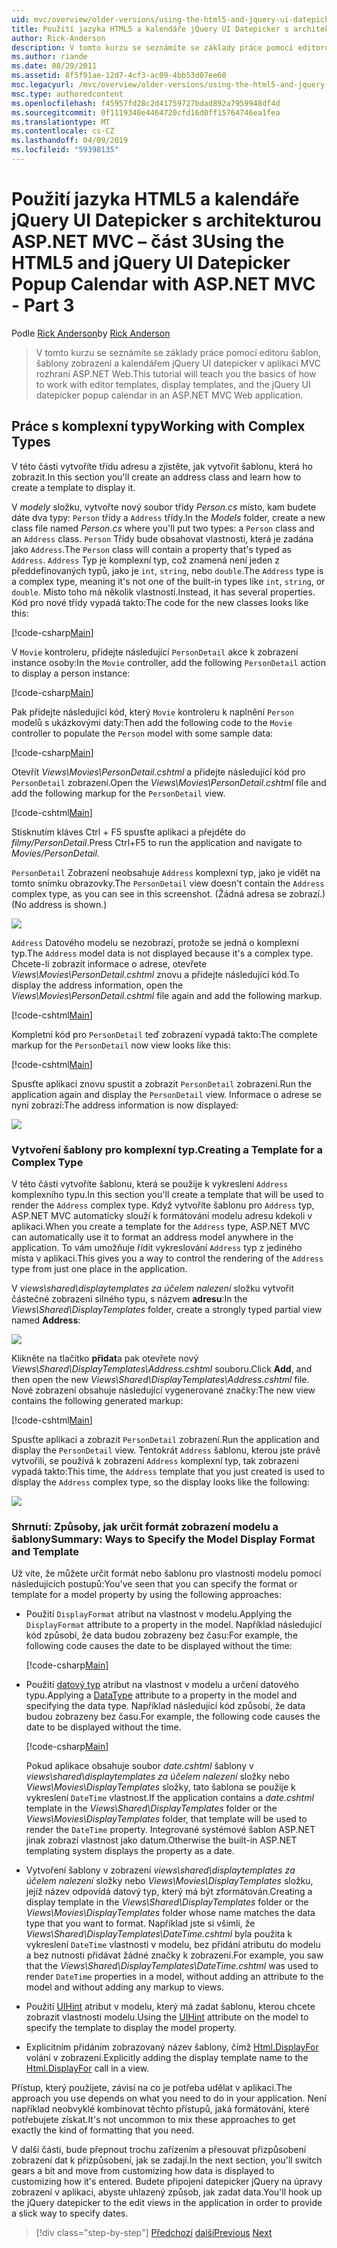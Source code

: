 ```yaml
---
uid: mvc/overview/older-versions/using-the-html5-and-jquery-ui-datepicker-popup-calendar-with-aspnet-mvc/using-the-html5-and-jquery-ui-datepicker-popup-calendar-with-aspnet-mvc-part-3
title: Použití jazyka HTML5 a kalendáře jQuery UI Datepicker s architekturou ASP.NET MVC – část 3 | Dokumentace Microsoftu
author: Rick-Anderson
description: V tomto kurzu se seznámíte se základy práce pomocí editoru šablon, šablony zobrazení a kalendářem jQuery uživatelského rozhraní prvkem datepicker v MV ASP.NET...
ms.author: riande
ms.date: 08/29/2011
ms.assetid: 8f5f91ae-12d7-4cf3-ac09-4bb53d07ee60
msc.legacyurl: /mvc/overview/older-versions/using-the-html5-and-jquery-ui-datepicker-popup-calendar-with-aspnet-mvc/using-the-html5-and-jquery-ui-datepicker-popup-calendar-with-aspnet-mvc-part-3
msc.type: authoredcontent
ms.openlocfilehash: f45957fd28c2d41759727bdad892a7959948df4d
ms.sourcegitcommit: 0f1119340e4464720cfd16d0ff15764746ea1fea
ms.translationtype: MT
ms.contentlocale: cs-CZ
ms.lasthandoff: 04/09/2019
ms.locfileid: "59398135"
---
```

# <a name="using-the-html5-and-jquery-ui-datepicker-popup-calendar-with-aspnet-mvc---part-3"></a><span data-ttu-id="7880f-103">Použití jazyka HTML5 a kalendáře jQuery UI Datepicker s architekturou ASP.NET MVC – část 3</span><span class="sxs-lookup"><span data-stu-id="7880f-103">Using the HTML5 and jQuery UI Datepicker Popup Calendar with ASP.NET MVC - Part 3</span></span>

<span data-ttu-id="7880f-104">Podle [Rick Anderson]((https://twitter.com/RickAndMSFT))</span><span class="sxs-lookup"><span data-stu-id="7880f-104">by [Rick Anderson]((https://twitter.com/RickAndMSFT))</span></span>

> <span data-ttu-id="7880f-105">V tomto kurzu se seznámíte se základy práce pomocí editoru šablon, šablony zobrazení a kalendářem jQuery UI datepicker v aplikaci MVC rozhraní ASP.NET Web.</span><span class="sxs-lookup"><span data-stu-id="7880f-105">This tutorial will teach you the basics of how to work with editor templates, display templates, and the jQuery UI datepicker popup calendar in an ASP.NET MVC Web application.</span></span>


## <a name="working-with-complex-types"></a><span data-ttu-id="7880f-106">Práce s komplexní typy</span><span class="sxs-lookup"><span data-stu-id="7880f-106">Working with Complex Types</span></span>

<span data-ttu-id="7880f-107">V této části vytvoříte třídu adresu a zjistěte, jak vytvořit šablonu, která ho zobrazit.</span><span class="sxs-lookup"><span data-stu-id="7880f-107">In this section you'll create an address class and learn how to create a template to display it.</span></span>

<span data-ttu-id="7880f-108">V *modely* složku, vytvořte nový soubor třídy *Person.cs* místo, kam budete dáte dva typy: `Person` třídy a `Address` třídy.</span><span class="sxs-lookup"><span data-stu-id="7880f-108">In the *Models* folder, create a new class file named *Person.cs* where you'll put two types: a `Person` class and an `Address` class.</span></span> <span data-ttu-id="7880f-109">`Person` Třídy bude obsahovat vlastnosti, která je zadána jako `Address`.</span><span class="sxs-lookup"><span data-stu-id="7880f-109">The `Person` class will contain a property that's typed as `Address`.</span></span> <span data-ttu-id="7880f-110">`Address` Typ je komplexní typ, což znamená není jeden z předdefinovaných typů, jako je `int`, `string`, nebo `double`.</span><span class="sxs-lookup"><span data-stu-id="7880f-110">The `Address` type is a complex type, meaning it's not one of the built-in types like `int`, `string`, or `double`.</span></span> <span data-ttu-id="7880f-111">Místo toho má několik vlastností.</span><span class="sxs-lookup"><span data-stu-id="7880f-111">Instead, it has several properties.</span></span> <span data-ttu-id="7880f-112">Kód pro nové třídy vypadá takto:</span><span class="sxs-lookup"><span data-stu-id="7880f-112">The code for the new classes looks like this:</span></span>

[!code-csharp[Main](using-the-html5-and-jquery-ui-datepicker-popup-calendar-with-aspnet-mvc-part-3/samples/sample1.cs)]

<span data-ttu-id="7880f-113">V `Movie` kontroleru, přidejte následující `PersonDetail` akce k zobrazení instance osoby:</span><span class="sxs-lookup"><span data-stu-id="7880f-113">In the `Movie` controller, add the following `PersonDetail` action to display a person instance:</span></span>

[!code-csharp[Main](using-the-html5-and-jquery-ui-datepicker-popup-calendar-with-aspnet-mvc-part-3/samples/sample2.cs)]

<span data-ttu-id="7880f-114">Pak přidejte následující kód, který `Movie` kontroleru k naplnění `Person` modelů s ukázkovými daty:</span><span class="sxs-lookup"><span data-stu-id="7880f-114">Then add the following code to the `Movie` controller to populate the `Person` model with some sample data:</span></span>

[!code-csharp[Main](using-the-html5-and-jquery-ui-datepicker-popup-calendar-with-aspnet-mvc-part-3/samples/sample3.cs)]

<span data-ttu-id="7880f-115">Otevřít *Views\Movies\PersonDetail.cshtml* a přidejte následující kód pro `PersonDetail` zobrazení.</span><span class="sxs-lookup"><span data-stu-id="7880f-115">Open the *Views\Movies\PersonDetail.cshtml* file and add the following markup for the `PersonDetail` view.</span></span>

[!code-cshtml[Main](using-the-html5-and-jquery-ui-datepicker-popup-calendar-with-aspnet-mvc-part-3/samples/sample4.cshtml)]

<span data-ttu-id="7880f-116">Stisknutím kláves Ctrl + F5 spusťte aplikaci a přejděte do *filmy/PersonDetail*.</span><span class="sxs-lookup"><span data-stu-id="7880f-116">Press Ctrl+F5 to run the application and navigate to *Movies/PersonDetail*.</span></span>

<span data-ttu-id="7880f-117">`PersonDetail` Zobrazení neobsahuje `Address` komplexní typ, jako je vidět na tomto snímku obrazovky.</span><span class="sxs-lookup"><span data-stu-id="7880f-117">The `PersonDetail` view doesn't contain the `Address` complex type, as you can see in this screenshot.</span></span> <span data-ttu-id="7880f-118">(Žádná adresa se zobrazí.)</span><span class="sxs-lookup"><span data-stu-id="7880f-118">(No address is shown.)</span></span>

![](using-the-html5-and-jquery-ui-datepicker-popup-calendar-with-aspnet-mvc-part-3/_static/image1.png)

<span data-ttu-id="7880f-119">`Address` Datového modelu se nezobrazí, protože se jedná o komplexní typ.</span><span class="sxs-lookup"><span data-stu-id="7880f-119">The `Address` model data is not displayed because it's a complex type.</span></span> <span data-ttu-id="7880f-120">Chcete-li zobrazit informace o adrese, otevřete *Views\Movies\PersonDetail.cshtml* znovu a přidejte následující kód.</span><span class="sxs-lookup"><span data-stu-id="7880f-120">To display the address information, open the *Views\Movies\PersonDetail.cshtml* file again and add the following markup.</span></span>

[!code-cshtml[Main](using-the-html5-and-jquery-ui-datepicker-popup-calendar-with-aspnet-mvc-part-3/samples/sample5.cshtml)]

<span data-ttu-id="7880f-121">Kompletní kód pro `PersonDetail` teď zobrazení vypadá takto:</span><span class="sxs-lookup"><span data-stu-id="7880f-121">The complete markup for the `PersonDetail` now view looks like this:</span></span>

[!code-cshtml[Main](using-the-html5-and-jquery-ui-datepicker-popup-calendar-with-aspnet-mvc-part-3/samples/sample6.cshtml)]

<span data-ttu-id="7880f-122">Spusťte aplikaci znovu spustit a zobrazit `PersonDetail` zobrazení.</span><span class="sxs-lookup"><span data-stu-id="7880f-122">Run the application again and display the `PersonDetail` view.</span></span> <span data-ttu-id="7880f-123">Informace o adrese se nyní zobrazí:</span><span class="sxs-lookup"><span data-stu-id="7880f-123">The address information is now displayed:</span></span>

![](using-the-html5-and-jquery-ui-datepicker-popup-calendar-with-aspnet-mvc-part-3/_static/image2.png)

### <a name="creating-a-template-for-a-complex-type"></a><span data-ttu-id="7880f-124">Vytvoření šablony pro komplexní typ.</span><span class="sxs-lookup"><span data-stu-id="7880f-124">Creating a Template for a Complex Type</span></span>

<span data-ttu-id="7880f-125">V této části vytvoříte šablonu, která se použije k vykreslení `Address` komplexního typu.</span><span class="sxs-lookup"><span data-stu-id="7880f-125">In this section you'll create a template that will be used to render the `Address` complex type.</span></span> <span data-ttu-id="7880f-126">Když vytvoříte šablonu pro `Address` typ, ASP.NET MVC automaticky slouží k formátování modelu adresu kdekoli v aplikaci.</span><span class="sxs-lookup"><span data-stu-id="7880f-126">When you create a template for the `Address` type, ASP.NET MVC can automatically use it to format an address model anywhere in the application.</span></span> <span data-ttu-id="7880f-127">To vám umožňuje řídit vykreslování `Address` typ z jediného místa v aplikaci.</span><span class="sxs-lookup"><span data-stu-id="7880f-127">This gives you a way to control the rendering of the `Address` type from just one place in the application.</span></span>

<span data-ttu-id="7880f-128">V *views\shared\displaytemplates za účelem nalezení* složku vytvořit částečné zobrazení silného typu, s názvem **adresu**:</span><span class="sxs-lookup"><span data-stu-id="7880f-128">In the *Views\Shared\DisplayTemplates* folder, create a strongly typed partial view named **Address**:</span></span>

![](using-the-html5-and-jquery-ui-datepicker-popup-calendar-with-aspnet-mvc-part-3/_static/image3.png)

<span data-ttu-id="7880f-129">Klikněte na tlačítko **přidat**a pak otevřete nový *Views\Shared\DisplayTemplates\Address.cshtml* souboru.</span><span class="sxs-lookup"><span data-stu-id="7880f-129">Click **Add**, and then open the new *Views\Shared\DisplayTemplates\Address.cshtml* file.</span></span> <span data-ttu-id="7880f-130">Nové zobrazení obsahuje následující vygenerované značky:</span><span class="sxs-lookup"><span data-stu-id="7880f-130">The new view contains the following generated markup:</span></span>

[!code-cshtml[Main](using-the-html5-and-jquery-ui-datepicker-popup-calendar-with-aspnet-mvc-part-3/samples/sample7.cshtml)]

<span data-ttu-id="7880f-131">Spusťte aplikaci a zobrazit `PersonDetail` zobrazení.</span><span class="sxs-lookup"><span data-stu-id="7880f-131">Run the application and display the `PersonDetail` view.</span></span> <span data-ttu-id="7880f-132">Tentokrát `Address` šablonu, kterou jste právě vytvořili, se používá k zobrazení `Address` komplexní typ, tak zobrazení vypadá takto:</span><span class="sxs-lookup"><span data-stu-id="7880f-132">This time, the `Address` template that you just created is used to display the `Address` complex type, so the display looks like the following:</span></span>

![](using-the-html5-and-jquery-ui-datepicker-popup-calendar-with-aspnet-mvc-part-3/_static/image4.png)

### <a name="summary-ways-to-specify-the-model-display-format-and-template"></a><span data-ttu-id="7880f-133">Shrnutí: Způsoby, jak určit formát zobrazení modelu a šablony</span><span class="sxs-lookup"><span data-stu-id="7880f-133">Summary: Ways to Specify the Model Display Format and Template</span></span>

<span data-ttu-id="7880f-134">Už víte, že můžete určit formát nebo šablonu pro vlastnosti modelu pomocí následujících postupů:</span><span class="sxs-lookup"><span data-stu-id="7880f-134">You've seen that you can specify the format or template for a model property by using the following approaches:</span></span>

- <span data-ttu-id="7880f-135">Použití `DisplayFormat` atribut na vlastnost v modelu.</span><span class="sxs-lookup"><span data-stu-id="7880f-135">Applying the `DisplayFormat` attribute to a property in the model.</span></span> <span data-ttu-id="7880f-136">Například následující kód způsobí, že data budou zobrazeny bez času:</span><span class="sxs-lookup"><span data-stu-id="7880f-136">For example, the following code causes the date to be displayed without the time:</span></span>

    [!code-csharp[Main](using-the-html5-and-jquery-ui-datepicker-popup-calendar-with-aspnet-mvc-part-3/samples/sample8.cs)]
- <span data-ttu-id="7880f-137">Použití [datový typ](https://msdn.microsoft.com/library/system.componentmodel.dataannotations.datatype.aspx) atribut na vlastnost v modelu a určení datového typu.</span><span class="sxs-lookup"><span data-stu-id="7880f-137">Applying a [DataType](https://msdn.microsoft.com/library/system.componentmodel.dataannotations.datatype.aspx) attribute to a property in the model and specifying the data type.</span></span> <span data-ttu-id="7880f-138">Například následující kód způsobí, že data budou zobrazeny bez času.</span><span class="sxs-lookup"><span data-stu-id="7880f-138">For example, the following code causes the date to be displayed without the time.</span></span>

    [!code-csharp[Main](using-the-html5-and-jquery-ui-datepicker-popup-calendar-with-aspnet-mvc-part-3/samples/sample9.cs)]

    <span data-ttu-id="7880f-139">Pokud aplikace obsahuje soubor *date.cshtml* šablony v *views\shared\displaytemplates za účelem nalezení* složky nebo *Views\Movies\DisplayTemplates* složky, tato šablona se použije k vykreslení `DateTime` vlastnost.</span><span class="sxs-lookup"><span data-stu-id="7880f-139">If the application contains a *date.cshtml* template in the *Views\Shared\DisplayTemplates* folder or the *Views\Movies\DisplayTemplates* folder, that template will be used to render the `DateTime` property.</span></span> <span data-ttu-id="7880f-140">Integrované systémové šablon ASP.NET jinak zobrazí vlastnost jako datum.</span><span class="sxs-lookup"><span data-stu-id="7880f-140">Otherwise the built-in ASP.NET templating system displays the property as a date.</span></span>
- <span data-ttu-id="7880f-141">Vytvoření šablony v zobrazení *views\shared\displaytemplates za účelem nalezení* složky nebo *Views\Movies\DisplayTemplates* složku, jejíž název odpovídá datový typ, který má být zformátován.</span><span class="sxs-lookup"><span data-stu-id="7880f-141">Creating a display template in the *Views\Shared\DisplayTemplates* folder or the *Views\Movies\DisplayTemplates* folder whose name matches the data type that you want to format.</span></span> <span data-ttu-id="7880f-142">Například jste si všimli, že *Views\Shared\DisplayTemplates\DateTime.cshtml* byla použita k vykreslení `DateTime` vlastnosti v modelu, bez přidání atributu do modelu a bez nutnosti přidávat žádné značky k zobrazení.</span><span class="sxs-lookup"><span data-stu-id="7880f-142">For example, you saw that the *Views\Shared\DisplayTemplates\DateTime.cshtml* was used to render `DateTime` properties in a model, without adding an attribute to the model and without adding any markup to views.</span></span>
- <span data-ttu-id="7880f-143">Použití [UIHint](https://msdn.microsoft.com/library/system.componentmodel.dataannotations.uihintattribute.uihint.aspx) atribut v modelu, který má zadat šablonu, kterou chcete zobrazit vlastnosti modelu.</span><span class="sxs-lookup"><span data-stu-id="7880f-143">Using the [UIHint](https://msdn.microsoft.com/library/system.componentmodel.dataannotations.uihintattribute.uihint.aspx) attribute on the model to specify the template to display the model property.</span></span>
- <span data-ttu-id="7880f-144">Explicitním přidáním zobrazovaný název šablony, čímž [Html.DisplayFor](https://msdn.microsoft.com/library/ee407420.aspx) volání v zobrazení.</span><span class="sxs-lookup"><span data-stu-id="7880f-144">Explicitly adding the display template name to the [Html.DisplayFor](https://msdn.microsoft.com/library/ee407420.aspx) call in a view.</span></span>

<span data-ttu-id="7880f-145">Přístup, který použijete, závisí na co je potřeba udělat v aplikaci.</span><span class="sxs-lookup"><span data-stu-id="7880f-145">The approach you use depends on what you need to do in your application.</span></span> <span data-ttu-id="7880f-146">Není například neobvyklé kombinovat těchto přístupů, jaká formátování, které potřebujete získat.</span><span class="sxs-lookup"><span data-stu-id="7880f-146">It's not uncommon to mix these approaches to get exactly the kind of formatting that you need.</span></span>

<span data-ttu-id="7880f-147">V další části, bude přepnout trochu zařízením a přesouvat přizpůsobení zobrazení dat k přizpůsobení, jak se zadají.</span><span class="sxs-lookup"><span data-stu-id="7880f-147">In the next section, you'll switch gears a bit and move from customizing how data is displayed to customizing how it's entered.</span></span> <span data-ttu-id="7880f-148">Budete připojení datepicker jQuery na úpravy zobrazení v aplikaci, abyste uhlazený způsob, jak zadat data.</span><span class="sxs-lookup"><span data-stu-id="7880f-148">You'll hook up the jQuery datepicker to the edit views in the application in order to provide a slick way to specify dates.</span></span>

> [!div class="step-by-step"]
> <span data-ttu-id="7880f-149">[Předchozí](using-the-html5-and-jquery-ui-datepicker-popup-calendar-with-aspnet-mvc-part-2.md)
> [další](using-the-html5-and-jquery-ui-datepicker-popup-calendar-with-aspnet-mvc-part-4.md)</span><span class="sxs-lookup"><span data-stu-id="7880f-149">[Previous](using-the-html5-and-jquery-ui-datepicker-popup-calendar-with-aspnet-mvc-part-2.md)
[Next](using-the-html5-and-jquery-ui-datepicker-popup-calendar-with-aspnet-mvc-part-4.md)</span></span>
